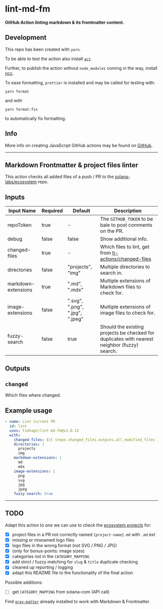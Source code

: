 # lint-md-fm

**GitHub Action linting markdown &amp; its frontmatter content.**

## Development

This repo has been created with `yarn`.

To be able to test the action also install [`act`](https://github.com/nektos/act).

Further, to publish the action without `node_modules` coming in the way,
install [ncc](https://www.npmjs.com/package/@vercel/ncc).

To ease formatting, `prettier` is installed and may be called for testing with:

```shell
yarn format
```

and with

```shell
yarn format:fix
```

to automatically fix formatting.

## Info

More info on creating JavaScript GitHub actions may be found on
[GitHub](https://docs.github.com/en/actions/creating-actions/creating-a-javascript-action).

---

## Markdown Frontmatter & project files linter

This action checks all added files of a push / PR to the 
[solana-labs/ecosystem](https://github.com/solana-labs/ecosystem) repo.

## Inputs

| **Input Name**      | **Required** | **Default**                     | **Description**                                                                                                |
| ------------------- | ------------ | ------------------------------- | -------------------------------------------------------------------------------------------------------------- |
| repoToken           | true         | -                               | The `GITHUB_TOKEN` to be bale to post comments on the PR.                                                      |
| debug               | false        | false                           | Show additional info.                                                                                          |
| changed-files       | true         | -                               | Which files to lint, get from [tj-actions/changed-files](https://github.com/marketplace/actions/changed-files) |
| directories         | false        | "projects", "img"               | Multiple directories to search in.                                                                             |
| markdown-extensions | true         | ".md", ".mdx"                   | Multiple extensions of Markdown files to check for.                                                            |
| image-extensions    | false        | ".svg", ".png", ".jpg", ".jpeg" | Multiple extensions of image files to check for.                                                               |
| fuzzy-search        | false        | true                            | Should the existing projects be checked for duplicates with nearest neighbor (fuzzy) search.                   |

## Outputs

## `changed`

Which files where changed.

## Example usage

```yaml
- name: Lint Current PR
  id: lint
  uses: timhagn/lint-md-fm@v1.0.12
  with:
    changed-files: ${{ steps.changed_files.outputs.all_modified_files }}
    directories: |
      projects
      img
    markdown-extensions: |
      md
      mdx
    image-extensions: |
      png
      svg
      jpg
      jpeg
    fuzzy-search: true
```

---

## TODO

Adapt this action to one we can use to check the
[ecosystem projects](https://github.com/solana-labs/ecosystem) for:

- [x] project files in a PR not correctly named `{project-name}.md` with `.md` ext
- [x] missing or misnamed logo files
- [x] logo files in the wrong format (not SVG / PNG / JPG)
- [x] (only for bonus-points: image sizes)
- [x] categories not in the `CATEGORY_MAPPING`
- [x] add strict / fuzzy matching for `slug` & `title` duplicate checking
- [x] cleaned up reporting / logging
- [x] adapt this README file to the functionality of the final action

Possible additions:

- [ ] get `CATEGORY_MAPPING` from solana-com (API call)

Find [`gray-matter`](https://www.npmjs.com/package/gray-matter) already
installed to work with Markdown & Frontmatter.
